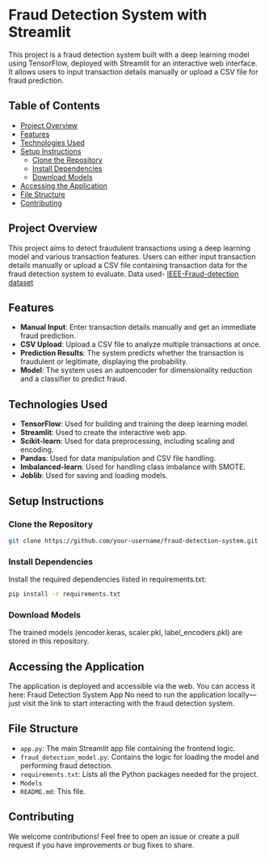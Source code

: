 # Fraud Detection System with Streamlit

This project is a fraud detection system built with a deep learning model using TensorFlow, deployed with Streamlit for an interactive web interface. It allows users to input transaction details manually or upload a CSV file for fraud prediction. 

## Table of Contents
- [Project Overview](#project-overview)
- [Features](#features)
- [Technologies Used](#technologies-used)
- [Setup Instructions](#setup-instructions)
  - [Clone the Repository](#clone-the-repository)
  - [Install Dependencies](#install-dependencies)
  - [Download Models](#download-models)
- [Accessing the Application](#accessing-the-application)
- [File Structure](#file-structure)
- [Contributing](#contributing)

## Project Overview
This project aims to detect fraudulent transactions using a deep learning model and various transaction features. Users can either input transaction details manually or upload a CSV file containing transaction data for the fraud detection system to evaluate.  Data used- [IEEE-Fraud-detection dataset](https://www.kaggle.com/competitions/ieee-fraud-detection/data)

## Features
- **Manual Input**: Enter transaction details manually and get an immediate fraud prediction.
- **CSV Upload**: Upload a CSV file to analyze multiple transactions at once.
- **Prediction Results**: The system predicts whether the transaction is fraudulent or legitimate, displaying the probability.
- **Model**: The system uses an autoencoder for dimensionality reduction and a classifier to predict fraud.

## Technologies Used
- **TensorFlow**: Used for building and training the deep learning model.
- **Streamlit**: Used to create the interactive web app.
- **Scikit-learn**: Used for data preprocessing, including scaling and encoding.
- **Pandas**: Used for data manipulation and CSV file handling.
- **Imbalanced-learn**: Used for handling class imbalance with SMOTE.
- **Joblib**: Used for saving and loading models.

## Setup Instructions

### Clone the Repository
```bash
git clone https://github.com/your-username/fraud-detection-system.git
```
### Install Dependencies
Install the required dependencies listed in requirements.txt:
```bash
pip install -r requirements.txt
```
### Download Models
The trained models (encoder.keras, scaler.pkl, label_encoders.pkl) are stored in this repository.

## Accessing the Application
The application is deployed and accessible via the web. You can access it here:
Fraud Detection System App
No need to run the application locally—just visit the link to start interacting with the fraud detection system.

## File Structure
- `app.py`: The main Streamlit app file containing the frontend logic.
- `fraud_detection_model.py`: Contains the logic for loading the model and performing fraud detection.
- `requirements.txt`: Lists all the Python packages needed for the project.
- `Models` 
- `README.md`: This file.

## Contributing
We welcome contributions! Feel free to open an issue or create a pull request if you have improvements or bug fixes to share.








